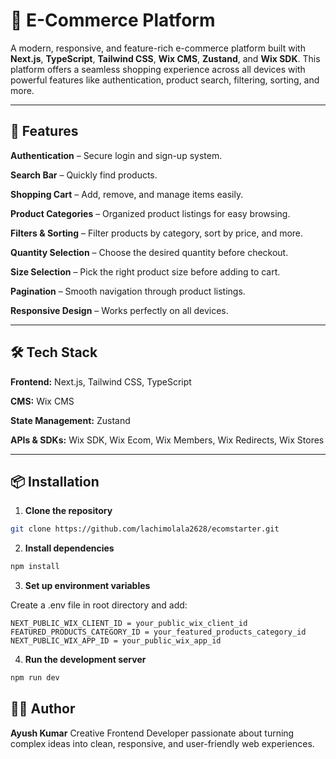 # 🛒 E-Commerce Platform

A modern, responsive, and feature-rich e-commerce platform built with **Next.js**, **TypeScript**, **Tailwind CSS**, **Wix CMS**, **Zustand**, and **Wix SDK**.
This platform offers a seamless shopping experience across all devices with powerful features like authentication, product search, filtering, sorting, and more.

---

## 🚀 Features

**Authentication** – Secure login and sign-up system.

**Search Bar** – Quickly find products.

**Shopping Cart** – Add, remove, and manage items easily.

**Product Categories** – Organized product listings for easy browsing.

**Filters & Sorting** – Filter products by category, sort by price, and more.

**Quantity Selection** – Choose the desired quantity before checkout.

**Size Selection** – Pick the right product size before adding to cart.

**Pagination** – Smooth navigation through product listings.

**Responsive Design** – Works perfectly on all devices.

---

## 🛠 Tech Stack

**Frontend:** Next.js, Tailwind CSS, TypeScript

**CMS:** Wix CMS

**State Management:** Zustand

**APIs & SDKs:** Wix SDK, Wix Ecom, Wix Members, Wix Redirects, Wix Stores

---

## 📦 Installation

1. **Clone the repository**

```bash
git clone https://github.com/lachimolala2628/ecomstarter.git
```

2. **Install dependencies**

```bash
npm install
```

3. **Set up environment variables**

Create a .env file in root directory and add:

```env
NEXT_PUBLIC_WIX_CLIENT_ID = your_public_wix_client_id 
FEATURED_PRODUCTS_CATEGORY_ID = your_featured_products_category_id
NEXT_PUBLIC_WIX_APP_ID = your_public_wix_app_id
```

4. **Run the development server**

```bash
npm run dev
```

## ✍🏻 Author

**Ayush Kumar**
Creative Frontend Developer passionate about turning complex ideas into clean, responsive, and user-friendly web experiences.